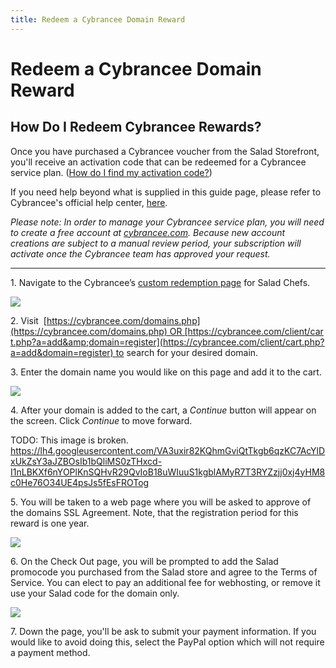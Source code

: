 ```yaml
---
title: Redeem a Cybrancee Domain Reward
---
```


# Redeem a Cybrancee Domain Reward

## **How Do I Redeem Cybrancee Rewards?**

Once you have purchased a Cybrancee voucher from the Salad Storefront, you'll receive an activation code that can be redeemed for a Cybrancee service plan. ([How do I find my activation code?](https://support.salad.com/article/125-where-to-find-your-reward-redemption-code))

If you need help beyond what is supplied in this guide page, please refer to Cybrancee's official help center, [here](https://cybrancee.com/learn/).

*Please note: In order to manage your Cybrancee service plan, you will need to create a free account at* [*cybrancee.com*](https://cybrancee.com/)*. Because new account creations are subject to a manual review period, your subscription will activate once the Cybrancee team has approved your request.*

* * *

1. Navigate to the Cybrancee’s [custom redemption page](https://cybrancee.com/client/index.php?rp=%2Fstore%2Fsponsorship-hosting) for Salad Chefs.

![](https://d33v4339jhl8k0.cloudfront.net/docs/assets/615b47bfca9e0011a4434693/images/641ce62850f28e43c4c5c98c/file-7ICxHgEaEP.png)

2\. Visit  [https://cybrancee.com/domains.php](https://cybrancee.com/domains.php) OR [https://cybrancee.com/client/cart.php?a=add&amp;domain=register](https://cybrancee.com/client/cart.php?a=add&domain=register) to search for your desired domain. 

3\. Enter the domain name you would like on this page and add it to the cart. 

![](https://s3.amazonaws.com/helpscout.net/docs/assets/615b47bfca9e0011a4434693/images/646d226a4089fa4863e22baa/file-wyeNfwk1dD.png)

4\. After your domain is added to the cart, a *Continue* button will appear on the screen. Click *Continue* to move forward. 

TODO: This image is broken. https://lh4.googleusercontent.com/VA3uxir82KQhmGviQtTkgb6qzKC7AcYlDxUkZsY3aJZBOsIb1bQliMS0zTHxcd-I1nLBKXf6nYOPlKnSQHvR29QvIoB18uWIuuS1kgblAMyR7T3RYZzjj0xj4yHM8c0He76O34UE4psJs5fEsFROTog

5\. You will be taken to a web page where you will be asked to approve of the domains SSL Agreement. Note, that the registration period for this reward is one year.

![](https://s3.amazonaws.com/helpscout.net/docs/assets/615b47bfca9e0011a4434693/images/646d22dc24137d3ed8ea711a/file-jjwimAtcuD.png)

6\. On the Check Out page, you will be prompted to add the Salad promocode you purchased from the Salad store and agree to the Terms of Service. You can elect to pay an additional fee for webhosting, or remove it use your Salad code for the domain only.

![](https://s3.amazonaws.com/helpscout.net/docs/assets/615b47bfca9e0011a4434693/images/646d238555262c1c47d095c4/file-3JMoVuzK2D.png)

7\. Down the page, you'll be ask to submit your payment information. If you would like to avoid doing this, select the PayPal option which will not require a payment method.
